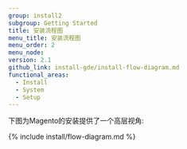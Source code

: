 ```yaml
---
group: install2
subgroup: Getting Started
title: 安装流程图
menu_title: 安装流程图
menu_order: 2
menu_node:
version: 2.1
github_link: install-gde/install-flow-diagram.md
functional_areas:
  - Install
  - System
  - Setup
---
```


下图为Magento的安装提供了一个高层视角:

{% include install/flow-diagram.md %}
